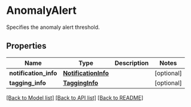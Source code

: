 # AnomalyAlert

Specifies the anomaly alert threshold.

## Properties
Name | Type | Description | Notes
------------ | ------------- | ------------- | -------------
**notification_info** | [**NotificationInfo**](NotificationInfo.md) |  | [optional] 
**tagging_info** | [**TaggingInfo**](TaggingInfo.md) |  | [optional] 

[[Back to Model list]](../README.md#documentation-for-models) [[Back to API list]](../README.md#documentation-for-api-endpoints) [[Back to README]](../README.md)


